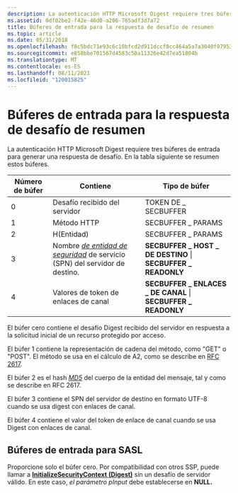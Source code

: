 ```yaml
---
description: La autenticación HTTP Microsoft Digest requiere tres búferes de entrada para generar una respuesta de desafío. En la tabla siguiente se resumen estos búferes.
ms.assetid: 0df02be2-f42e-46d0-a206-765adf3d7a72
title: Búferes de entrada para la respuesta de desafío de resumen
ms.topic: article
ms.date: 05/31/2018
ms.openlocfilehash: f8c5bdc71e93c6c10bfcd2d911dccf8cc464a5a7a3040f97953d377be9eaf7ff
ms.sourcegitcommit: e858bbe701567d4583c50a11326e42d7ea51804b
ms.translationtype: MT
ms.contentlocale: es-ES
ms.lasthandoff: 08/11/2021
ms.locfileid: "120015825"
---
```

# <a name="input-buffers-for-the-digest-challenge-response"></a>Búferes de entrada para la respuesta de desafío de resumen

La autenticación HTTP Microsoft Digest requiere tres búferes de entrada para generar una respuesta de desafío. En la tabla siguiente se resumen estos búferes.



| Número de búfer | Contiene                                                                                                                                             | Tipo de búfer                                                 |
|---------------|------------------------------------------------------------------------------------------------------------------------------------------------------|-------------------------------------------------------------|
| 0             | Desafío recibido del servidor                                                                                                                   | TOKEN DE \_ SECBUFFER                                            |
| 1             | Método HTTP                                                                                                                                          | SECBUFFER \_ PARAMS                                           |
| 2             | H(Entidad)                                                                                                                                            | SECBUFFER \_ PARAMS                                           |
| 3             | Nombre [*de entidad de seguridad*](../secgloss/s-gly.md) de servicio (SPN) del servidor de destino. | **SECBUFFER \_ HOST \_ DE DESTINO** \| **SECBUFFER \_ READONLY**      |
| 4             | Valores de token de enlaces de canal                                                                                                                        | **SECBUFFER \_ ENLACES \_ DE CANAL** \| **SECBUFFER \_ READONLY** |



 

El búfer cero contiene el desafío Digest recibido del servidor en respuesta a la solicitud inicial de un recurso protegido por acceso.

El búfer 1 contiene la representación de cadena del método, como "GET" o "POST". El método se usa en el cálculo de A2, como se describe en [RFC 2617](https://www.ietf.org/rfc/rfc2617.txt).

El búfer 2 es el hash [*MD5*](../secgloss/m-gly.md) del cuerpo de la entidad del mensaje, tal y como se describe en RFC 2617.

El búfer 3 contiene el SPN del servidor de destino en formato UTF-8 cuando se usa digest con enlaces de canal.

El búfer 4 contiene el valor del token de enlace de canal cuando se usa Digest con enlaces de canal.

## <a name="input-buffers-for-sasl"></a>Búferes de entrada para SASL

Proporcione solo el búfer cero. Por compatibilidad con otros SSP, puede llamar a [**InitializeSecurityContext (Digest)**](/windows/win32/api/sspi/nf-sspi-initializesecuritycontexta) sin un desafío de servidor válido. En este caso, *el parámetro pInput* debe establecerse en **NULL.**

 

 
